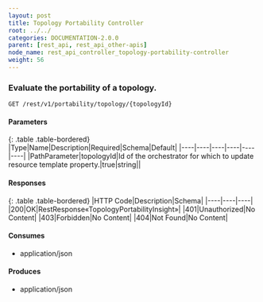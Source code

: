 ```yaml
---
layout: post
title: Topology Portability Controller
root: ../../
categories: DOCUMENTATION-2.0.0
parent: [rest_api, rest_api_other-apis]
node_name: rest_api_controller_topology-portability-controller
weight: 56
---
```


### Evaluate the portability of a topology.
```
GET /rest/v1/portability/topology/{topologyId}
```

#### Parameters

{: .table .table-bordered}
|Type|Name|Description|Required|Schema|Default|
|----|----|----|----|----|----|
|PathParameter|topologyId|Id of the orchestrator for which to update resource template property.|true|string||


#### Responses

{: .table .table-bordered}
|HTTP Code|Description|Schema|
|----|----|----|
|200|OK|RestResponse«TopologyPortabilityInsight»|
|401|Unauthorized|No Content|
|403|Forbidden|No Content|
|404|Not Found|No Content|


#### Consumes

* application/json

#### Produces

* application/json

